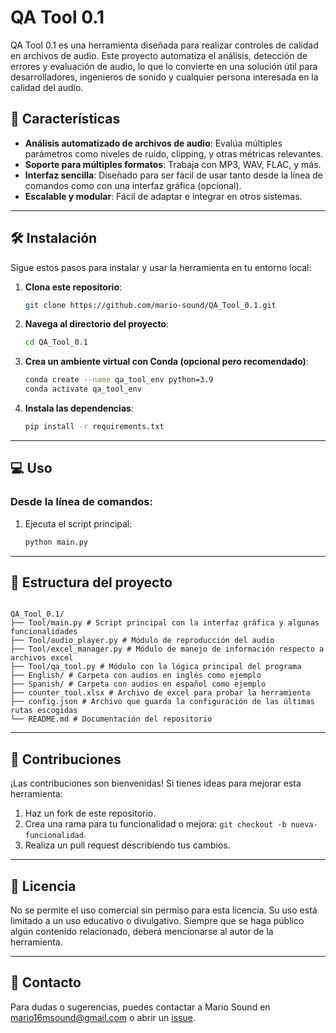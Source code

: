 # QA Tool 0.1

QA Tool 0.1 es una herramienta diseñada para realizar controles de calidad en archivos de audio. Este proyecto automatiza el análisis, detección de errores y evaluación de audio, lo que lo convierte en una solución útil para desarrolladores, ingenieros de sonido y cualquier persona interesada en la calidad del audio.

## 🚀 Características

- **Análisis automatizado de archivos de audio**: Evalúa múltiples parámetros como niveles de ruido, clipping, y otras métricas relevantes.
- **Soporte para múltiples formatos**: Trabaja con MP3, WAV, FLAC, y más.
- **Interfaz sencilla**: Diseñado para ser fácil de usar tanto desde la línea de comandos como con una interfaz gráfica (opcional).
- **Escalable y modular**: Fácil de adaptar e integrar en otros sistemas.

---

## 🛠️ Instalación

Sigue estos pasos para instalar y usar la herramienta en tu entorno local:

1. **Clona este repositorio**:
   ```bash
   git clone https://github.com/mario-sound/QA_Tool_0.1.git
   ```
2. **Navega al directorio del proyecto**:
   ```bash
   cd QA_Tool_0.1
   ```
3. **Crea un ambiente virtual con Conda (opcional pero recomendado)**:
   ```bash
   conda create --name qa_tool_env python=3.9
   conda activate qa_tool_env
   ```
4. **Instala las dependencias**:
   ```bash
   pip install -r requirements.txt
   ```

---

## 💻 Uso

### Desde la línea de comandos:

1. Ejecuta el script principal:
   ```bash
   python main.py
   ```

---

## 📂 Estructura del proyecto

```

QA_Tool_0.1/
├── Tool/main.py # Script principal con la interfaz gráfica y algunas funcionalidades
├── Tool/audio_player.py # Módulo de reproducción del audio
├── Tool/excel_manager.py # Módulo de manejo de información respecto a archivos excel
├── Tool/qa_tool.py # Módulo con la lógica principal del programa
├── English/ # Carpeta con audios en inglés como ejemplo
├── Spanish/ # Carpeta con audios en español como ejemplo
├── counter_tool.xlsx # Archivo de excel para probar la herramienta
├── config.json # Archivo que guarda la configuración de las últimas rutas escogidas
└── README.md # Documentación del repositorio

```

---

## 🤝 Contribuciones

¡Las contribuciones son bienvenidas! Si tienes ideas para mejorar esta herramienta:

1. Haz un fork de este repositorio.
2. Crea una rama para tu funcionalidad o mejora: `git checkout -b nueva-funcionalidad`.
3. Realiza un pull request describiendo tus cambios.

---

## 📄 Licencia

No se permite el uso comercial sin permiso para esta licencia. Su uso está limitado a un uso educativo o divulgativo. Siempre que se haga público algún contenido relacionado, deberá mencionarse al autor de la herramienta.

---

## 📧 Contacto

Para dudas o sugerencias, puedes contactar a Mario Sound en [mario16msound@gmail.com](mailto:mario16msound@gmail.com) o abrir un [issue](https://github.com/mario-sound/QA_Tool_0.1/issues).

```

```
